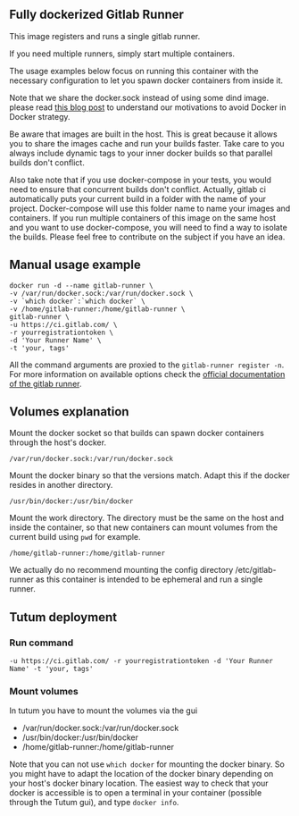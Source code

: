 Fully dockerized Gitlab Runner
------------------------------
This image registers and runs a single gitlab runner.

If you need multiple runners, simply start multiple containers.

The usage examples below focus on running this container with the necessary configuration to let you
spawn docker containers from inside it.

Note that we share the docker.sock instead of using some dind image. please read [this blog post](https://jpetazzo.github.io/2015/09/03/do-not-use-docker-in-docker-for-ci/) to understand our motivations to avoid Docker in Docker strategy.

Be aware that images are built in the host. This is great because it allows you to share the images cache and run your builds faster. Take care to you always include dynamic tags to your inner docker builds so that parallel builds don't conflict.

Also take note that if you use docker-compose in your tests, you would need to ensure that concurrent builds don't conflict. Actually, gitlab ci automatically puts your current build in a folder with the name of your project. Docker-compose will use this folder name to name your images and containers. If you run multiple containers of this image on the same host and you want to use docker-compose, you will need to find a way to isolate the builds. Please feel free to contribute on the subject if you have an idea. 

Manual usage example
-------------
```
docker run -d --name gitlab-runner \
-v /var/run/docker.sock:/var/run/docker.sock \
-v `which docker`:`which docker` \
-v /home/gitlab-runner:/home/gitlab-runner \
gitlab-runner \
-u https://ci.gitlab.com/ \
-r yourregistrationtoken \
-d 'Your Runner Name' \
-t 'your, tags'
```
All the command arguments are proxied to the `gitlab-runner register -n`. For more information on available options check the [official documentation of the gitlab runner](https://gitlab.com/gitlab-org/gitlab-ci-multi-runner/tree/master/docs).


Volumes explanation
-------------------
Mount the docker socket so that builds can spawn docker containers through the host's docker.
```
/var/run/docker.sock:/var/run/docker.sock
```

Mount the docker binary so that the versions match. Adapt this if the docker resides in another directory.
```
/usr/bin/docker:/usr/bin/docker
```

Mount the work directory. The directory must be the same on the host and inside the container, so that new containers can mount volumes from the current build using `pwd` for example.
```
/home/gitlab-runner:/home/gitlab-runner
```

We actually do no recommend mounting the config directory /etc/gitlab-runner as this container is intended to be ephemeral and run a single runner.

Tutum deployment
-----

### Run command
```
-u https://ci.gitlab.com/ -r yourregistrationtoken -d 'Your Runner Name' -t 'your, tags'
```

### Mount volumes
In tutum you have to mount the volumes via the gui

* /var/run/docker.sock:/var/run/docker.sock
* /usr/bin/docker:/usr/bin/docker
* /home/gitlab-runner:/home/gitlab-runner

Note that you can not use `which docker` for mounting the docker binary. So you might have to adapt the location of the docker binary depending on your host's docker binary location. The easiest way to check that your docker is accessible is to open a terminal in your container (possible through the Tutum gui), and type `docker info`.
